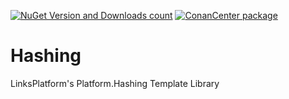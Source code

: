 [![NuGet Version and Downloads count](https://buildstats.info/nuget/Platform.Hashing.TemplateLibrary)](https://www.nuget.org/packages/Platform.Hashing.TemplateLibrary) [![ConanCenter package](https://repology.org/badge/version-for-repo/conancenter/platform.hashing.svg)](https://conan.io/center/platform.hashing)

# Hashing
LinksPlatform's Platform.Hashing Template Library
